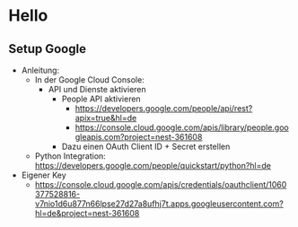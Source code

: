 # Hello


## Setup Google

- Anleitung:
  - In der Google Cloud Console:
    - API und Dienste aktivieren
      - People API aktivieren
        - https://developers.google.com/people/api/rest?apix=true&hl=de
        - https://console.cloud.google.com/apis/library/people.googleapis.com?project=nest-361608
      - Dazu einen OAuth Client ID + Secret erstellen
  - Python Integration: https://developers.google.com/people/quickstart/python?hl=de
- Eigener Key
  - https://console.cloud.google.com/apis/credentials/oauthclient/1060377528816-v7nio1d6u877n66lpse27d27a8ufhj7t.apps.googleusercontent.com?hl=de&project=nest-361608